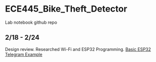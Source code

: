 # ECE445_Bike_Theft_Detector
Lab notebook github repo
## 2/18 - 2/24
Design review.
Researched Wi-Fi and ESP32 Programming.
[Basic ESP32 Telegram Example](https://www.youtube.com/watch?v=v36c7-s3jvA&t=270s&ab_channel=ViralScience-ThehomeofCreativity)
